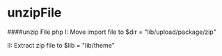 # unzipFile
####unzip File php
I: Move import file to $dir = "lib/upload/package/zip"

II: Extract zip file to $lib = "lib/theme"
